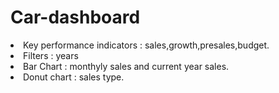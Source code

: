 # Car-dashboard

<li>Key performance indicators : sales,growth,presales,budget.</li>
														<li>Filters : years</li>

<li>Bar Chart : monthyly sales and current year sales.</li>
														<li>Donut chart : sales type.</li>
